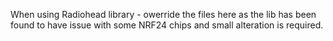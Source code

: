 When using Radiohead library - owerride the files here as the lib has been found to have issue with some NRF24 chips 
and small alteration is required.
